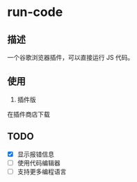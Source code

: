 # run-code

## 描述

一个谷歌浏览器插件，可以直接运行 JS 代码。

## 使用

1. 插件版

在插件商店下载


## TODO

- [x] 显示报错信息
- [ ] 使用代码编辑器
- [ ] 支持更多编程语言
